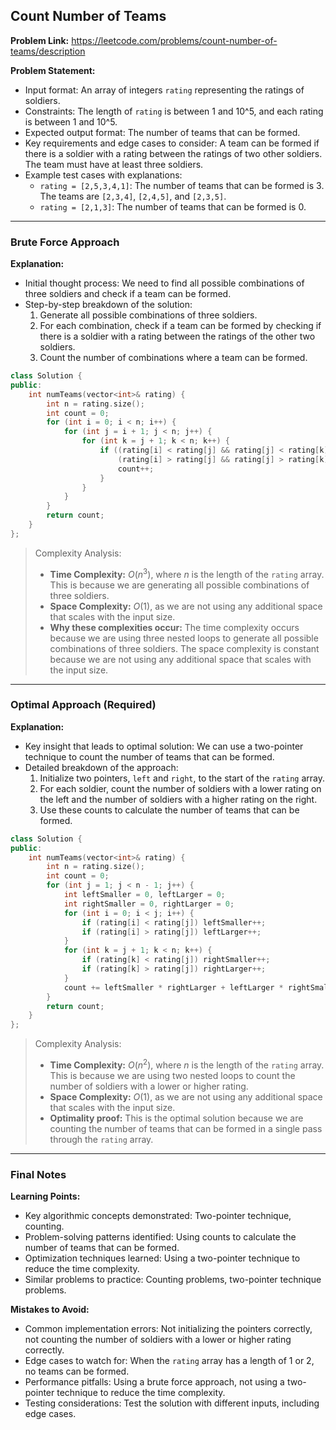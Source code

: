 ## Count Number of Teams
**Problem Link:** https://leetcode.com/problems/count-number-of-teams/description

**Problem Statement:**
- Input format: An array of integers `rating` representing the ratings of soldiers.
- Constraints: The length of `rating` is between 1 and 10^5, and each rating is between 1 and 10^5.
- Expected output format: The number of teams that can be formed.
- Key requirements and edge cases to consider: A team can be formed if there is a soldier with a rating between the ratings of two other soldiers. The team must have at least three soldiers.
- Example test cases with explanations:
  - `rating = [2,5,3,4,1]`: The number of teams that can be formed is 3. The teams are `[2,3,4]`, `[2,4,5]`, and `[2,3,5]`.
  - `rating = [2,1,3]`: The number of teams that can be formed is 0.

---

### Brute Force Approach

**Explanation:**
- Initial thought process: We need to find all possible combinations of three soldiers and check if a team can be formed.
- Step-by-step breakdown of the solution:
  1. Generate all possible combinations of three soldiers.
  2. For each combination, check if a team can be formed by checking if there is a soldier with a rating between the ratings of the other two soldiers.
  3. Count the number of combinations where a team can be formed.

```cpp
class Solution {
public:
    int numTeams(vector<int>& rating) {
        int n = rating.size();
        int count = 0;
        for (int i = 0; i < n; i++) {
            for (int j = i + 1; j < n; j++) {
                for (int k = j + 1; k < n; k++) {
                    if ((rating[i] < rating[j] && rating[j] < rating[k]) ||
                        (rating[i] > rating[j] && rating[j] > rating[k])) {
                        count++;
                    }
                }
            }
        }
        return count;
    }
};
```

> Complexity Analysis:
> - **Time Complexity:** $O(n^3)$, where $n$ is the length of the `rating` array. This is because we are generating all possible combinations of three soldiers.
> - **Space Complexity:** $O(1)$, as we are not using any additional space that scales with the input size.
> - **Why these complexities occur:** The time complexity occurs because we are using three nested loops to generate all possible combinations of three soldiers. The space complexity is constant because we are not using any additional space that scales with the input size.

---

### Optimal Approach (Required)

**Explanation:**
- Key insight that leads to optimal solution: We can use a two-pointer technique to count the number of teams that can be formed.
- Detailed breakdown of the approach:
  1. Initialize two pointers, `left` and `right`, to the start of the `rating` array.
  2. For each soldier, count the number of soldiers with a lower rating on the left and the number of soldiers with a higher rating on the right.
  3. Use these counts to calculate the number of teams that can be formed.

```cpp
class Solution {
public:
    int numTeams(vector<int>& rating) {
        int n = rating.size();
        int count = 0;
        for (int j = 1; j < n - 1; j++) {
            int leftSmaller = 0, leftLarger = 0;
            int rightSmaller = 0, rightLarger = 0;
            for (int i = 0; i < j; i++) {
                if (rating[i] < rating[j]) leftSmaller++;
                if (rating[i] > rating[j]) leftLarger++;
            }
            for (int k = j + 1; k < n; k++) {
                if (rating[k] < rating[j]) rightSmaller++;
                if (rating[k] > rating[j]) rightLarger++;
            }
            count += leftSmaller * rightLarger + leftLarger * rightSmaller;
        }
        return count;
    }
};
```

> Complexity Analysis:
> - **Time Complexity:** $O(n^2)$, where $n$ is the length of the `rating` array. This is because we are using two nested loops to count the number of soldiers with a lower or higher rating.
> - **Space Complexity:** $O(1)$, as we are not using any additional space that scales with the input size.
> - **Optimality proof:** This is the optimal solution because we are counting the number of teams that can be formed in a single pass through the `rating` array.

---

### Final Notes

**Learning Points:**
- Key algorithmic concepts demonstrated: Two-pointer technique, counting.
- Problem-solving patterns identified: Using counts to calculate the number of teams that can be formed.
- Optimization techniques learned: Using a two-pointer technique to reduce the time complexity.
- Similar problems to practice: Counting problems, two-pointer technique problems.

**Mistakes to Avoid:**
- Common implementation errors: Not initializing the pointers correctly, not counting the number of soldiers with a lower or higher rating correctly.
- Edge cases to watch for: When the `rating` array has a length of 1 or 2, no teams can be formed.
- Performance pitfalls: Using a brute force approach, not using a two-pointer technique to reduce the time complexity.
- Testing considerations: Test the solution with different inputs, including edge cases.